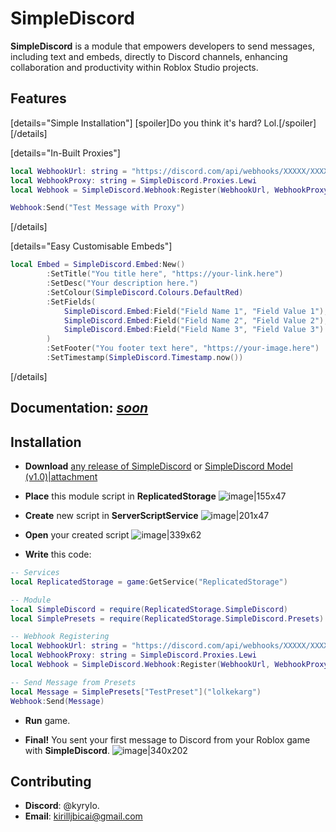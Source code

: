 # SimpleDiscord
**SimpleDiscord** is a module that empowers developers to send messages, including text and embeds, directly to Discord channels, enhancing collaboration and productivity within Roblox Studio projects.

## Features
[details="Simple Installation"]
[spoiler]Do you think it's hard? Lol.[/spoiler]
[/details]

[details="In-Built Proxies"]
```lua
local WebhookUrl: string = "https://discord.com/api/webhooks/XXXXX/XXXXX"
local WebhookProxy: string = SimpleDiscord.Proxies.Lewi
local Webhook = SimpleDiscord.Webhook:Register(WebhookUrl, WebhookProxy)

Webhook:Send("Test Message with Proxy")
```
[/details]

[details="Easy Customisable Embeds"]
```lua
local Embed = SimpleDiscord.Embed:New()
		:SetTitle("You title here", "https://your-link.here")
		:SetDesc("Your description here.")
		:SetColour(SimpleDiscord.Colours.DefaultRed)
		:SetFields(
			SimpleDiscord.Embed:Field("Field Name 1", "Field Value 1"),
			SimpleDiscord.Embed:Field("Field Name 2", "Field Value 2"),
			SimpleDiscord.Embed:Field("Field Name 3", "Field Value 3")
		)
		:SetFooter("You footer text here", "https://your-image.here")
		:SetTimestamp(SimpleDiscord.Timestamp.now())
```
[/details]

## Documentation: [*soon*](https://github.com/KYRYLO-UA/SimpleDiscord/blob/main/README.md)

## Installation
* **Download** [any release of SimpleDiscord](https://github.com/KYRYLO-UA/SimpleDiscord/tree/main) or [SimpleDiscord Model (v1.0)|attachment](upload://1yeGrq1p1s1VITBzZpH4EDNwcwI.rbxm)

* **Place** this module script in **ReplicatedStorage**
![image|155x47](upload://tV3XxUY3WcSA8z1b60okEPrnFuo.png)

* **Create** new script in **ServerScriptService**
![image|201x47](upload://wqHERKtuk6zizcBTCUUCUwH4T0O.png)

* **Open** your created script
![image|339x62](upload://lo2TrdEuf8qwuVaELXNitI1VcEs.png)

* **Write** this code:
```lua
-- Services
local ReplicatedStorage = game:GetService("ReplicatedStorage")

-- Module
local SimpleDiscord = require(ReplicatedStorage.SimpleDiscord)
local SimplePresets = require(ReplicatedStorage.SimpleDiscord.Presets)

-- Webhook Registering
local WebhookUrl: string = "https://discord.com/api/webhooks/XXXXX/XXXXX"
local WebhookProxy: string = SimpleDiscord.Proxies.Lewi
local Webhook = SimpleDiscord.Webhook:Register(WebhookUrl, WebhookProxy)

-- Send Message from Presets
local Message = SimplePresets["TestPreset"]("lolkekarg")
Webhook:Send(Message)
```
* **Run** game.

* **Final!** You sent your first message to Discord from your Roblox game with **SimpleDiscord**.
![image|340x202](upload://fUKP3Ul4uj5HgG14dF3nCTgVsBv.png)


## Contributing
* **Discord**: @kyrylo.
* **Email**: [kirilljbicai@gmail.com](mailto:kirilljbicai@gmail.com)
